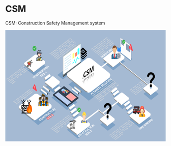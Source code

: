 # CSM
CSM: Construction Safety Management system

<p align="center">
  <img width="677" height="350" src="./fig/concept-map.png">
</p>

